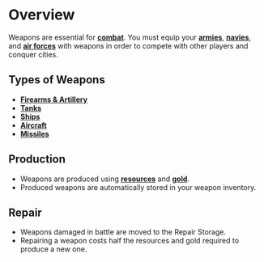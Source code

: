 # Overview

Weapons are essential for **[combat](../wars/combat.md)**. You must equip your **[armies](../units/armies.md)**, **[navies](../units/navies.md)**, and **[air forces](../units/airforces.md)** with weapons in order to compete with other players and conquer cities.

## Types of Weapons
- **[Firearms & Artillery](../weapons/firearm.md)**
- **[Tanks](../weapons/tanks.md)**
- **[Ships](../weapons/ships.md)**
- **[Aircraft](../weapons/aircraft.md)**
- **[Missiles](../weapons/missiles.md)**


## Production
- Weapons are produced using **[resources](../economy/resources.md)** and **[gold](../economy/gold.md)**.
- Produced weapons are automatically stored in your weapon inventory.

## Repair
- Weapons damaged in battle are moved to the Repair Storage.
- Repairing a weapon costs half the resources and gold required to produce a new one.
